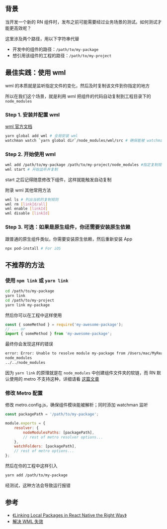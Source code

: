 ## 背景
当开发一个新的 RN 组件时，发布之前可能需要经过业务场景的测试。如何测试才能更高效呢？

这里涉及两个路径，用以下字符串代替

+ 开发中的组件的路径：`/path/to/my-package`
+ 想引用该组件的工程的路径：`/path/to/my-project`

## 最佳实践：使用 wml
wml 的本质就是监听指定文件的变化，然后及时复制该文件到你指定的地方

所以在我们这个场景，就是利用 wml 把组件的代码自动复制到工程目录下的 `node_modules`

### Step 1. 安装并配置 wml
[wml 官方文档](https://github.com/wix-incubator/wml)

```sh
yarn global add wml # 全局安装 wml
watchman watch `yarn global dir`/node_modules/wml/src # 确保能被 watchman 监听
```

### Step 2. 开始使用 wml
```sh
wml add /path/to/my-package /path/to/my-project/node_modules #指定复制规则
wml start # 开始监听并复制
```

start 之后记得随意修改下组件，这样就能触发自动复制

附录 wml 其他常用方法

```sh
wml ls # 列出当前的复制规则
wml rm [linkId/all]
wml enable [linkId]
wml disable [linkId]
```

### Step 3. 可选：如果是原生组件，你还需要安装原生依赖

跟普通的原生组件类似，你需要安装原生依赖，然后重新安装 App

```sh
npx pod-install # For iOS
```


## 不推荐的方法
### 使用 `npm link` 或 `yarn link`
```sh
cd /path/to/my-package
yarn link
cd /path/to/my-project
yarn link my-package
```

然后你可以在工程中这样使用

```js
const { someMethod } = require('my-awesome-package');
// ... or
import { someMethod } from 'my-awesome-package';
```

最终你会发现这样的错误

```sh
error: Error: Unable to resolve module my-package from /Users/mac/MyReactNativeApp/src/App.tsx: my-package could not be found within the project or in these directories:
node_modules
../../node_modules
```

因为 `yarn link` 的原理就是在 `node_modules` 中创建组件文件夹的软链，而 RN 默认使用的 metro 不支持这种，详细请看 [这篇文章](https://github.com/facebook/metro/issues/1)

### 修改 Metro 配置
修改 metro.config.js，确保组件模块能被解析；同时添加 watchman 监听

```js
const packagePath = '/path/to/my-package';

module.exports = {
    resolver: {
        nodeModulesPaths: [packagePath],
        // rest of metro resolver options...
    },
    watchFolders: [packagePath],
    // rest of metro options...
};
```

然后在你的工程中这样引入

```sh
yarn add /path/to/my-package
```

经测试，这种方法会导致运行报错

## 参考
+ [《Linking Local Packages in React Native the Right Way》](https://medium.com/@alielmajdaoui/linking-local-packages-in-react-native-the-right-way-2ac6587dcfa2)
+ [解决 WML 失效](https://github.com/wix-incubator/wml/issues/48)